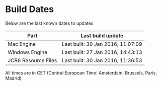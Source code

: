 # Build Dates

Below are the last known dates to updates

Part | Last build update
-----|-----
Mac Engine | Last built: 30 Jan 2016; 11:07:09
Windows Engine | Last built: 27 Jan 2016; 14:43:13
JCR6 Resource Files | Last built: 30 Jan 2016; 11:36:53
All times are in CET (Central European Time: Amsterdam, Brussels, Paris, Madrid)



